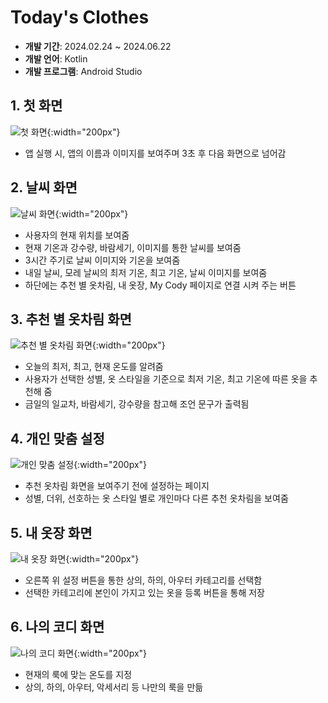 # Today's Clothes

- **개발 기간**: 2024.02.24 ~ 2024.06.22
- **개발 언어**: Kotlin
- **개발 프로그램**: Android Studio

## 1. 첫 화면

![첫 화면](https://github.com/KamaTAEWOO/Todays_clothes/assets/48404941/50397bcb-6be1-452d-9ccd-7a94230cd274){:width="200px"}
- 앱 실행 시, 앱의 이름과 이미지를 보여주며 3초 후 다음 화면으로 넘어감

## 2. 날씨 화면

![날씨 화면](https://github.com/KamaTAEWOO/Todays_clothes/assets/48404941/41033368-e276-4d58-bc5c-5c97b2857289){:width="200px"}
- 사용자의 현재 위치를 보여줌
- 현재 기온과 강수량, 바람세기, 이미지를 통한 날씨를 보여줌
- 3시간 주기로 날씨 이미지와 기온을 보여줌
- 내일 날씨, 모레 날씨의 최저 기온, 최고 기온, 날씨 이미지를 보여줌
- 하단에는 추천 별 옷차림, 내 옷장, My Cody 페이지로 연결 시켜 주는 버튼

## 3. 추천 별 옷차림 화면

![추천 별 옷차림 화면](https://github.com/KamaTAEWOO/Todays_clothes/assets/48404941/d413ecef-d86d-439a-8a2e-b629f2e7b238){:width="200px"}
- 오늘의 최저, 최고, 현재 온도를 알려줌
- 사용자가 선택한 성별, 옷 스타일을 기준으로 최저 기온, 최고 기온에 따른 옷을 추천해 줌
- 금일의 일교차, 바람세기, 강수량을 참고해 조언 문구가 출력됨

## 4. 개인 맞춤 설정

![개인 맞춤 설정](https://github.com/KamaTAEWOO/Todays_clothes/assets/48404941/142e56b3-7acb-4103-be3d-85feb5dec30e){:width="200px"}
- 추천 옷차림 화면을 보여주기 전에 설정하는 페이지
- 성별, 더위, 선호하는 옷 스타일 별로 개인마다 다른 추천 옷차림을 보여줌

## 5. 내 옷장 화면

![내 옷장 화면](https://github.com/KamaTAEWOO/Todays_clothes/assets/48404941/7b349f8e-dc60-4d91-bc55-f11423bf7290){:width="200px"}
- 오른쪽 위 설정 버튼을 통한 상의, 하의, 아우터 카테고리를 선택함
- 선택한 카테고리에 본인이 가지고 있는 옷을 등록 버튼을 통해 저장

## 6. 나의 코디 화면

![나의 코디 화면](https://github.com/KamaTAEWOO/Todays_clothes/assets/48404941/3f02569b-3f5d-41f0-8419-c5cea93d9e8e){:width="200px"}
- 현재의 룩에 맞는 온도를 지정
- 상의, 하의, 아우터, 악세서리 등 나만의 룩을 만듦

